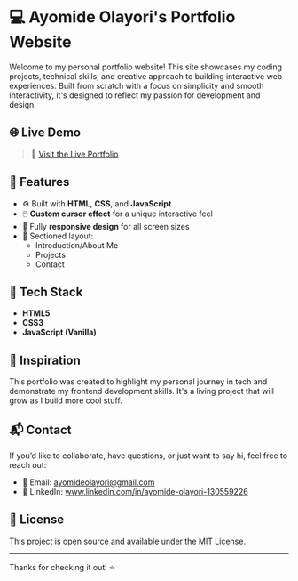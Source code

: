 # 💻 Ayomide Olayori's Portfolio Website

Welcome to my personal portfolio website! This site showcases my coding projects, technical skills, and creative approach to building interactive web experiences. Built from scratch with a focus on simplicity and smooth interactivity, it's designed to reflect my passion for development and design.

## 🌐 Live Demo

> 🔗 [Visit the Live Portfolio](//Users/ayomideolayori/Desktop/codeacademy/portfolio/index.html#hero)

## 🚀 Features

- ⚙️ Built with **HTML**, **CSS**, and **JavaScript**
- 🖱️ **Custom cursor effect** for a unique interactive feel
- 📱 Fully **responsive design** for all screen sizes
- 💼 Sectioned layout:
  - Introduction/About Me
  - Projects
  - Contact

## 🧰 Tech Stack

- **HTML5**
- **CSS3**
- **JavaScript (Vanilla)**


## 🧠 Inspiration

This portfolio was created to highlight my personal journey in tech and demonstrate my frontend development skills. It's a living project that will grow as I build more cool stuff.

## 📬 Contact

If you’d like to collaborate, have questions, or just want to say hi, feel free to reach out:

- 📧 Email: ayomideolayori@gmail.com
- 💼 LinkedIn: www.linkedin.com/in/ayomide-olayori-130559226

## 📌 License

This project is open source and available under the [MIT License](LICENSE).

---

Thanks for checking it out! ⭐️
